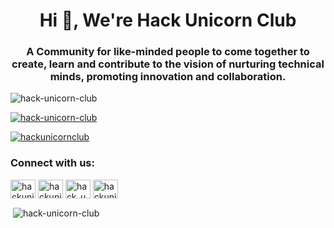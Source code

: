 <h1 align="center">Hi 👋, We're Hack Unicorn Club</h1>
<h3 align="center">A Community for like-minded people to come together to create, learn and contribute to the vision of nurturing technical minds, promoting innovation and collaboration.</h3>

<p align="left"> <img src="https://komarev.com/ghpvc/?username=hack-unicorn-club&label=Profile%20views&color=0e75b6&style=flat" alt="hack-unicorn-club" /> </p>

<p align="left"> <a href="https://github.com/ryo-ma/github-profile-trophy"><img src="https://github-profile-trophy.vercel.app/?username=hack-unicorn-club" alt="hack-unicorn-club" /></a> </p>

<p align="left"> <a href="https://twitter.com/hackunicornclub" target="blank"><img src="https://img.shields.io/twitter/follow/hackunicornclub?logo=twitter&style=for-the-badge" alt="hackunicornclub" /></a> </p>

<h3 align="left">Connect with us:</h3>
<p align="left">
<a href="https://twitter.com/hackunicornclub" target="blank"><img align="center" src="https://raw.githubusercontent.com/rahuldkjain/github-profile-readme-generator/master/src/images/icons/Social/twitter.svg" alt="hackunicornclub" height="30" width="40" /></a>
<a href="https://linkedin.com/in/company/hackunicornclub/" target="blank"><img align="center" src="https://raw.githubusercontent.com/rahuldkjain/github-profile-readme-generator/master/src/images/icons/Social/linked-in-alt.svg" alt="hackunicornclub" height="30" width="40" /></a>
<a href="https://instagram.com/hack_unicorn_club/" target="blank"><img align="center" src="https://raw.githubusercontent.com/rahuldkjain/github-profile-readme-generator/master/src/images/icons/Social/instagram.svg" alt="hack_unicorn_club/" height="30" width="40" /></a>
<a href="https://www.youtube.com/@hackunicornclub" target="blank"><img align="center" src="https://raw.githubusercontent.com/rahuldkjain/github-profile-readme-generator/master/src/images/icons/Social/youtube.svg" alt="hackunicornclub" height="30" width="40" /></a>
</p>

<p>&nbsp;<img align="center" src="https://github-readme-stats.vercel.app/api?username=hack-unicorn-club&show_icons=true&locale=en" alt="hack-unicorn-club" /></p>
